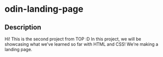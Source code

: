 # odin-landing-page

## Description
Hi! This is the second project from TOP :D
In this project, we will be showcasing what we've learned so far with HTML and CSS!
We're making a landing page.